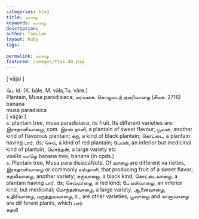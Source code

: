 ```yaml
---
categories: blog
title: வாழை
keywords: வாழை
description: 
author: Tamilan
layout: Ruby
tags: 
 
permalink: வாழை
featured: /images/ttak-48.png
---
```

  
[ vāḻai ]  
  
பெ. id. [K. bāle, M. vāla,Tu. vāre.]  
Plantain, Musa paradisiaca; மரவகை. கொழுமடற் குமரிவாழை (சீவக. 2716)  
banana  
musa paradisica  
[ vāẕai ]  
s. plantain tree, musa paradisiaca; its fruit. Its different varieties are: இரசதாளிவாழை, com. இரஸ் தாளி, a plantain of sweet flavour; பூவன், another kind of flavorous plantain; கரு, a kind of black plantain; கொட்டை, a plantain having பார். ds; செவ், a kind of red plantain; பேயன், an inferior but medicinal kind of plantain; மொந்தன், a large variety etc  
vaaRe வாழெ banana tree, banana (in cpds.)  
s. Plantain tree, Musa para disiacaNote. Of வாழை are different va rieties, இரசதாளிவாழை or commonly ரஸ்தாளி, that producing fruit of a sweet flavor; கதலிவாழை, another variety; கருவாழை, a black kind; கொட்டைவாழை, a plantain having பார். ds; செவ்வாழை, a red kind; பே யன்வாழை, an inferior kind, but medicinal; மொந்தன்வாழை, a large variety, ஆனைவாழை, உதிரிவாழை, மருத்துவவாழை, c., are other varieties; பூவாழை and கானாவாழை are dif ferent plants, which பார்.   
கதலி